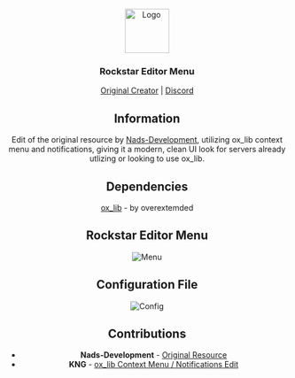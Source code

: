 <br />
<div align="center">
  <a href="https://github.com/MriKNG">
    <img src="https://i.imgur.com/SHfNqAb.gif" alt="Logo" width="80" height="80">
  </a>

<h3 align="center">Rockstar Editor Menu</h3>
  <p align="center">
    <a href="https://github.com/Nads-Development/nad_rockstar">Original Creator</a>
    |
    <a href="https://discord.gg/playliberty">Discord</a>
  </p>
</div>
<div align="center">

## Information
Edit of the original resource by [Nads-Development](https://github.com/Nads-Development/nad_rockstar), utilizing ox_lib context menu and notifications, giving it a modern, clean UI look for servers already utlizing or looking to use ox_lib.

## Dependencies
[ox_lib](https://github.com/overextended/ox_lib) - by overextemded

## Rockstar Editor Menu
![Menu](https://cdn.discordapp.com/attachments/1327681775689924680/1349563815640956978/image.png?ex=67d38ebf&is=67d23d3f&hm=b0dd43277db280d4e58780598ce995aa6b6be09c3b3501251863e2afcdb4e27c&)
## Configuration File
![Config](https://cdn.discordapp.com/attachments/1327681775689924680/1349568715200659658/image.png?ex=67d3934f&is=67d241cf&hm=5d3208d433074601e2193c729964e8a01d8ca4787dcd204015ef43a42db3c44b&)

## Contributions
- **Nads-Development** - [Original Resource](https://github.com/Nads-Development/nad_rockstar)
- **KNG** - [ox_lib Context Menu / Notifications Edit](https://github.com/MriKNG/vl_rockstar)
</div>